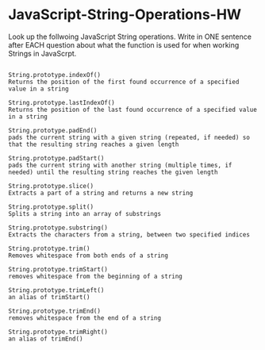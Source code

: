 # JavaScript-String-Operations-HW

Look up the follwoing JavaScript String operations. Write in ONE sentence after EACH question about what the function is used for when working Strings in JavaScrpt.

```

String.prototype.indexOf()
Returns the position of the first found occurrence of a specified value in a string

String.prototype.lastIndexOf()
Returns the position of the last found occurrence of a specified value in a string

String.prototype.padEnd()
pads the current string with a given string (repeated, if needed) so that the resulting string reaches a given length

String.prototype.padStart()
pads the current string with another string (multiple times, if needed) until the resulting string reaches the given length

String.prototype.slice()
Extracts a part of a string and returns a new string

String.prototype.split()
Splits a string into an array of substrings

String.prototype.substring()
Extracts the characters from a string, between two specified indices

String.prototype.trim()
Removes whitespace from both ends of a string

String.prototype.trimStart()
removes whitespace from the beginning of a string

String.prototype.trimLeft()
an alias of trimStart()

String.prototype.trimEnd()
removes whitespace from the end of a string

String.prototype.trimRight()
an alias of trimEnd()

```

